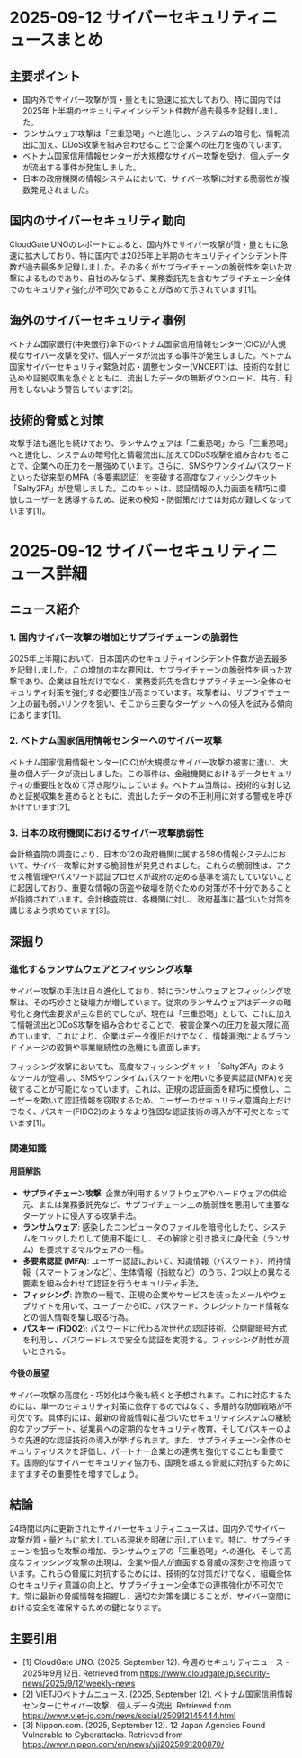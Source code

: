 # 2025-09-12 サイバーセキュリティニュースまとめ

## 主要ポイント

*   国内外でサイバー攻撃が質・量ともに急速に拡大しており、特に国内では2025年上半期のセキュリティインシデント件数が過去最多を記録しました。
*   ランサムウェア攻撃は「三重恐喝」へと進化し、システムの暗号化、情報流出に加え、DDoS攻撃を組み合わせることで企業への圧力を強めています。
*   ベトナム国家信用情報センターが大規模なサイバー攻撃を受け、個人データが流出する事件が発生しました。
*   日本の政府機関の情報システムにおいて、サイバー攻撃に対する脆弱性が複数発見されました。

## 国内のサイバーセキュリティ動向

CloudGate UNOのレポートによると、国内外でサイバー攻撃が質・量ともに急速に拡大しており、特に国内では2025年上半期のセキュリティインシデント件数が過去最多を記録しました。その多くがサプライチェーンの脆弱性を突いた攻撃によるものであり、自社のみならず、業務委託先を含むサプライチェーン全体でのセキュリティ強化が不可欠であることが改めて示されています[1]。

## 海外のサイバーセキュリティ事例

ベトナム国家銀行(中央銀行)傘下のベトナム国家信用情報センター(CIC)が大規模なサイバー攻撃を受け、個人データが流出する事件が発生しました。ベトナム国家サイバーセキュリティ緊急対応・調整センター(VNCERT)は、技術的な封じ込めや証拠収集を急ぐとともに、流出したデータの無断ダウンロード、共有、利用をしないよう警告しています[2]。

## 技術的脅威と対策

攻撃手法も進化を続けており、ランサムウェアは「二重恐喝」から「三重恐喝」へと進化し、システムの暗号化と情報流出に加えてDDoS攻撃を組み合わせることで、企業への圧力を一層強めています。さらに、SMSやワンタイムパスワードといった従来型のMFA（多要素認証）を突破する高度なフィッシングキット「Salty2FA」が登場しました。このキットは、認証情報の入力画面を精巧に模倣しユーザーを誘導するため、従来の検知・防御策だけでは対応が難しくなっています[1]。

# 2025-09-12 サイバーセキュリティニュース詳細

## ニュース紹介

### 1. 国内サイバー攻撃の増加とサプライチェーンの脆弱性

2025年上半期において、日本国内のセキュリティインシデント件数が過去最多を記録しました。この増加の主な要因は、サプライチェーンの脆弱性を狙った攻撃であり、企業は自社だけでなく、業務委託先を含むサプライチェーン全体のセキュリティ対策を強化する必要性が高まっています。攻撃者は、サプライチェーン上の最も弱いリンクを狙い、そこから主要なターゲットへの侵入を試みる傾向にあります[1]。

### 2. ベトナム国家信用情報センターへのサイバー攻撃

ベトナム国家信用情報センター(CIC)が大規模なサイバー攻撃の被害に遭い、大量の個人データが流出しました。この事件は、金融機関におけるデータセキュリティの重要性を改めて浮き彫りにしています。ベトナム当局は、技術的な封じ込めと証拠収集を進めるとともに、流出したデータの不正利用に対する警戒を呼びかけています[2]。

### 3. 日本の政府機関におけるサイバー攻撃脆弱性

会計検査院の調査により、日本の12の政府機関に属する58の情報システムにおいて、サイバー攻撃に対する脆弱性が発見されました。これらの脆弱性は、アクセス権管理やパスワード認証プロセスが政府の定める基準を満たしていないことに起因しており、重要な情報の窃盗や破壊を防ぐための対策が不十分であることが指摘されています。会計検査院は、各機関に対し、政府基準に基づいた対策を講じるよう求めています[3]。

## 深掘り

### 進化するランサムウェアとフィッシング攻撃

サイバー攻撃の手法は日々進化しており、特にランサムウェアとフィッシング攻撃は、その巧妙さと破壊力が増しています。従来のランサムウェアはデータの暗号化と身代金要求が主な目的でしたが、現在は「三重恐喝」として、これに加えて情報流出とDDoS攻撃を組み合わせることで、被害企業への圧力を最大限に高めています。これにより、企業はデータ復旧だけでなく、情報漏洩によるブランドイメージの毀損や事業継続性の危機にも直面します。

フィッシング攻撃においても、高度なフィッシングキット「Salty2FA」のようなツールが登場し、SMSやワンタイムパスワードを用いた多要素認証(MFA)を突破することが可能になっています。これは、正規の認証画面を精巧に模倣し、ユーザーを欺いて認証情報を窃取するため、ユーザーのセキュリティ意識向上だけでなく、パスキー(FIDO2)のようなより強固な認証技術の導入が不可欠となっています[1]。

### 関連知識

#### 用語解説

*   **サプライチェーン攻撃**: 企業が利用するソフトウェアやハードウェアの供給元、または業務委託先など、サプライチェーン上の脆弱性を悪用して主要なターゲットに侵入する攻撃手法。
*   **ランサムウェア**: 感染したコンピュータのファイルを暗号化したり、システムをロックしたりして使用不能にし、その解除と引き換えに身代金（ランサム）を要求するマルウェアの一種。
*   **多要素認証 (MFA)**: ユーザー認証において、知識情報（パスワード）、所持情報（スマートフォンなど）、生体情報（指紋など）のうち、2つ以上の異なる要素を組み合わせて認証を行うセキュリティ手法。
*   **フィッシング**: 詐欺の一種で、正規の企業やサービスを装ったメールやウェブサイトを用いて、ユーザーからID、パスワード、クレジットカード情報などの個人情報を騙し取る行為。
*   **パスキー (FIDO2)**: パスワードに代わる次世代の認証技術。公開鍵暗号方式を利用し、パスワードレスで安全な認証を実現する。フィッシング耐性が高いとされる。

#### 今後の展望

サイバー攻撃の高度化・巧妙化は今後も続くと予想されます。これに対応するためには、単一のセキュリティ対策に依存するのではなく、多層的な防御戦略が不可欠です。具体的には、最新の脅威情報に基づいたセキュリティシステムの継続的なアップデート、従業員への定期的なセキュリティ教育、そしてパスキーのような先進的な認証技術の導入が挙げられます。また、サプライチェーン全体のセキュリティリスクを評価し、パートナー企業との連携を強化することも重要です。国際的なサイバーセキュリティ協力も、国境を越える脅威に対抗するためにますますその重要性を増すでしょう。

## 結論

24時間以内に更新されたサイバーセキュリティニュースは、国内外でサイバー攻撃が質・量ともに拡大している現状を明確に示しています。特に、サプライチェーンを狙った攻撃の増加、ランサムウェアの「三重恐喝」への進化、そして高度なフィッシング攻撃の出現は、企業や個人が直面する脅威の深刻さを物語っています。これらの脅威に対抗するためには、技術的な対策だけでなく、組織全体のセキュリティ意識の向上と、サプライチェーン全体での連携強化が不可欠です。常に最新の脅威情報を把握し、適切な対策を講じることが、サイバー空間における安全を確保するための鍵となります。

## 主要引用

*   [1] CloudGate UNO. (2025, September 12). 今週のセキュリティニュース - 2025年9月12日. Retrieved from https://www.cloudgate.jp/security-news/2025/9/12/weekly-news
*   [2] VIETJOベトナムニュース. (2025, September 12). ベトナム国家信用情報センターにサイバー攻撃、個人データ流出. Retrieved from https://www.viet-jo.com/news/social/250912145444.html
*   [3] Nippon.com. (2025, September 12). 12 Japan Agencies Found Vulnerable to Cyberattacks. Retrieved from https://www.nippon.com/en/news/yjj2025091200870/
